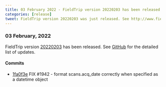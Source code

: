 ```yaml
---
title: 03 February 2022 - FieldTrip version 20220203 has been released
categories: [release]
tweet: FieldTrip version 20220203 was just released. See http://www.fieldtriptoolbox.org/#03-february-2022
---
```


### 03 February, 2022

FieldTrip version [20220203](http://github.com/fieldtrip/fieldtrip/releases/tag/20220203) has been released.
See [GitHub](https://github.com/fieldtrip/fieldtrip/compare/20220202...20220203) for the detailed list of updates.

#### Commits

- [1fa0f3e](http://github.com/fieldtrip/fieldtrip/commit/1fa0f3e) FIX #1942 - format scans.acq_date correctly when specified as a datetime object
